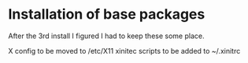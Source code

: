 # Installation of base packages

After the 3rd install I figured I had to keep these some place.

X config to be moved to /etc/X11
xinitec scripts to be added to ~/.xinitrc
